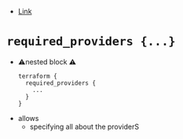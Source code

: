* [Link](https://developer.hashicorp.com/terraform/language/providers/requirements)

# `required_providers {...}`
* ⚠️nested block ⚠️
    ```
    terraform { 
      required_providers {
        ...
      }
    }
    ```
* allows
  * specifying all about the providerS
